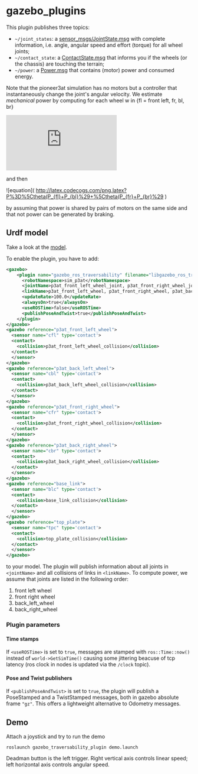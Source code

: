 # gazebo_plugins

This plugin publishes three topics:
- `~/joint_states`: a [sensor_msgs/JointState.msg](http://docs.ros.org/api/sensor_msgs/html/msg/JointState.html) with complete information, i.e. angle, angular speed and effort (torque) for all wheel joints;
- `~/contact_state`: a [ContactState.msg](https://github.com/jeguzzi/gazebo_plugins/blob/master/msg/ContactState.msg) that informs you if the wheels (or the chassis) are touching the terrain;
- `~/power`: a
[Power.msg](https://github.com/jeguzzi/gazebo_plugins/blob/master/msg/Power.msg) that contains (motor) power and consumed energy.

Note that the pioneer3at simulation has no motors but a controller that instantaneously change the joint's angular velocity. We estimate *mechanical* power by computing for each wheel w in {fl = front left, fr, bl, br}

  ![equation](http://latex.codecogs.com/png.latex?P_w%3D%5Comega%5Ccdot%5Ctau)  

and then

![equation]( http://latex.codecogs.com/png.latex?P%3D%5Ctheta(P_{fl}+P_{bl}%29+%5Ctheta(P_{fr}+P_{br}%29 )

by assuming that power is shared by pairs of motors on the same side and that not power can be generated by braking.

## Urdf model

Take a look at the [model](https://github.com/jeguzzi/gazebo_plugins/blob/master/model/pioneer3at.urdf).

To enable the plugin, you have to add:
```xml
<gazebo>
    <plugin name="gazebo_ros_traversability" filename="libgazebo_ros_traversability.so">
      <robotNamespace>sim_p3at</robotNamespace>
      <jointName>p3at_front_left_wheel_joint, p3at_front_right_wheel_joint, p3at_back_left_wheel_joint, p3at_back_right_wheel_joint</jointName>
      <linkName>p3at_front_left_wheel, p3at_front_right_wheel, p3at_back_left_wheel, p3at_back_right_wheel, base_link</linkName>
      <updateRate>100.0</updateRate>
      <alwaysOn>true</alwaysOn>
      <useROSTime>false</useROSTime>
      <publishPoseAndTwist>true</publishPoseAndTwist>
    </plugin>
</gazebo>
<gazebo reference="p3at_front_left_wheel">
  <sensor name="cfl" type='contact'>
  <contact>
    <collision>p3at_front_left_wheel_collision</collision>
  </contact>
  </sensor>
</gazebo>
<gazebo reference="p3at_back_left_wheel">
  <sensor name="cbl" type='contact'>
  <contact>
    <collision>p3at_back_left_wheel_collision</collision>
  </contact>
  </sensor>
</gazebo>
<gazebo reference="p3at_front_right_wheel">
  <sensor name="cfr" type='contact'>
  <contact>
    <collision>p3at_front_right_wheel_collision</collision>
  </contact>
  </sensor>
</gazebo>
<gazebo reference="p3at_back_right_wheel">
  <sensor name="cbr" type='contact'>
  <contact>
    <collision>p3at_back_right_wheel_collision</collision>
  </contact>
  </sensor>
</gazebo>
<gazebo reference="base_link">
  <sensor name="blc" type='contact'>
  <contact>
    <collision>base_link_collision</collision>
  </contact>
  </sensor>
</gazebo>
<gazebo reference="top_plate">
  <sensor name="tpc" type='contact'>
  <contact>
    <collision>top_plate_collision</collision>
  </contact>
  </sensor>
</gazebo>
```
to your model. The plugin will publish information about all joints in `<jointName>` and all collisions of links in `<linkName>`. To compute power, we assume that joints are listed in the following order:
1. front left wheel
1. front right wheel
1. back_left_wheel
1. back_right_wheel


### Plugin parameters

#### Time stamps

If `<useROSTime>` is set to `true`, messages are stamped with `ros::Time::now()` instead of `world->GetSimTime()` causing some jittering beacuse of tcp latency (ros clock in nodes is updated via the `/clock` topic).

#### Pose and Twist publishers

If `<publishPoseAndTwist>` is set to `true`, the plugin will publish a PoseStamped and a TwistStamped messages, both in gazebo absolute frame `"gz"`.
This offers a lightweight alternative to Odometry messages.


## Demo

Attach a joystick and try to run the demo

```roslaunch gazebo_traversability_plugin demo.launch```

Deadman button is the left trigger. Right vertical axis controls linear speed; left horizontal axis controls angular speed.
